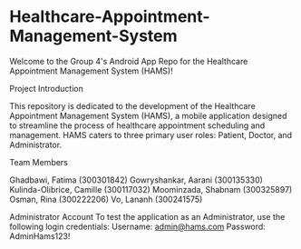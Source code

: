# Healthcare-Appointment-Management-System

Welcome to the Group 4's Android App Repo for the Healthcare Appointment Management System (HAMS)!

Project Introduction

This repository is dedicated to the development of the Healthcare Appointment Management System (HAMS), a mobile application designed to streamline the process of healthcare appointment scheduling and management. HAMS caters to three primary user roles: Patient, Doctor, and Administrator.

Team Members

Ghadbawi, Fatima (300301842)
Gowryshankar, Aarani (300135330)
Kulinda-Olibrice, Camille (300117032)
Moominzada, Shabnam (300325897)
Osman, Rina (300222206)
Vo, Lananh (300241575)

Administrator Account
To test the application as an Administrator, use the following login credentials:
Username: admin@hams.com
Password: AdminHams123!
